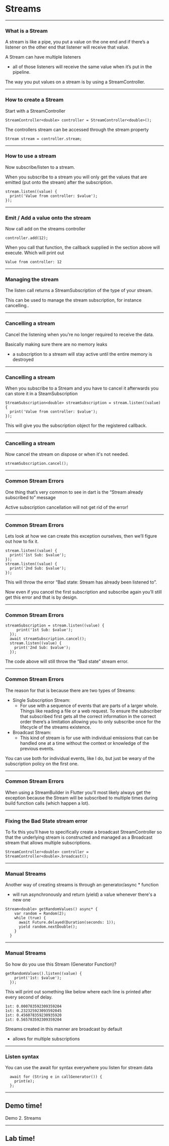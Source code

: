 # Streams

---
### What is a Stream
A stream is like a pipe, you put a value on the one end and if there’s a listener on the other end that listener will receive that value. 

A Stream can have multiple listeners 
- all of those listeners will receive the same value when it’s put in the pipeline. 

The way you put values on a stream is by using a StreamController.

---
### How to create a Stream
Start with a StreamController
```
StreamController<double> controller = StreamController<double>();
```
The controllers stream can be accessed through the stream property
```
Stream stream = controller.stream;
```

---
### How to use a stream
Now subscribe/listen to a stream. 

When you subscribe to a stream you will only get the values that are emitted (put onto the stream) after the subscription. 

```
stream.listen((value) {
  print('Value from controller: $value');
});
```

---
### Emit / Add a value onto the stream
Now call add on the streams controller
```
controller.add(12);
```
When you call that function, the callback supplied in the section above will execute. Which will print out
```
Value from controller: 12
```

---
### Managing the stream
The listen call returns a StreamSubscription of the type of your stream. 

This can be used to manage the stream subscription, for instance cancelling..

---
### Cancelling a stream
Cancel the listening when you're no longer required to receive the data. 

Basically making sure there are no memory leaks
  - a subscription to a stream will stay active until the entire memory is destroyed
  
---
### Cancelling a stream
When you subscribe to a Stream and you have to cancel it afterwards you can store it in a SteamSubscription
```
StreamSubscription<double> streamSubscription = stream.listen((value) {
  print('Value from controller: $value');
});
```

This will give you the subscription object for the registered callback.

---
### Cancelling a stream
Now cancel the stream on dispose or when it's not needed.
```
streamSubscription.cancel();
```

---
### Common Stream Errors
One thing that’s very common to see in dart is the “Stream already subscribed to” message

Active subscription cancellation will not get rid of the error! 

---
### Common Stream Errors 
Lets look at how we can create this exception ourselves, then we’ll figure out how to fix it.
```
stream.listen((value) {
  print('1st Sub: $value');
});
stream.listen((value) {
  print('2nd Sub: $value');
});
```
This will throw the error “Bad state: Stream has already been listened to”. 

Now even if you cancel the first subscription and subscribe again you’ll still get this error and that is by design.

---
### Common Stream Errors 
```
streamSubscription = stream.listen((value) {
     print('1st Sub: $value');
  });
  await streamSubscription.cancel();
  stream.listen((value) {
    print('2nd Sub: $value');
  });
```

The code above will still throw the “Bad state” stream error. 

---
### Common Stream Errors 
The reason for that is because there are two types of Streams:
- Single Subscription Stream: 
  - For use with a sequence of events that are parts of a larger whole. Things like reading a file or a web request. To ensure the subscriber that subscribed first gets all the correct information in the correct order there’s a limitation allowing you to only subscribe once for the lifecycle of the streams existence.
- Broadcast Stream: 
  - This kind of stream is for use with individual emissions that can be handled one at a time without the context or knowledge of the previous events.

You can use both for individual events, like I do, but just be weary of the subscription policy on the first one. 


---
### Common Stream Errors 
When using a StreamBuilder in Flutter you'll most likely always get the exception because the Stream will be subscribed to multiple times during build function calls (which happen a lot).

---
### Fixing the Bad State stream error
To fix this you’ll have to specifically create a broadcast StreamController so that the underlying stream is constructed and managed as a Broadcast stream that allows multiple subscriptions.

```
StreamController<double> controller = StreamController<double>.broadcast();
```


---
### Manual Streams
Another way of creating streams is through an generator/async * function
 - will run asynchronously and return (yield) a value whenever there's a new one

```
Stream<double> getRandomValues() async* {
    var random = Random(2);
    while (true) {
      await Future.delayed(Duration(seconds: 1));
      yield random.nextDouble();
    }
  }
```

---
### Manual Streams
So how do you use this Stream (Generator Function)?

```
getRandomValues().listen((value) {
    print('1st: $value');
  });
```

This will print out something like below where each line is printed after every second of delay.
```
1st: 0.000783592309359204
1st: 0.232325923093592045
1st: 0.456078359230935920
1st: 0.565783592309359204
```

Streams created in this manner are broadcast by default 
- allows for multiple subscriptions

---
### Listen syntax
You can use the await for syntax everywhere you listen for stream data

```
  await for (String e in callGenerator()) {
    print(e);
  };
```

---
<!-- .slide: data-background="url('images/demo.jpg')" --> 
<!-- .slide: class="lab" -->
## Demo time!
Demo 2. Streams

---
<!-- .slide: data-background="url('images/lab2.jpg')" --> 
<!-- .slide: class="lab" -->
## Lab time!
